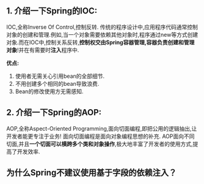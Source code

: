 ## 1. 介绍一下Spring的IOC:
IOC,全称Inverse Of Control,控制反转.
传统的程序设计中,应用程序代码通常控制对象的创建和管理.例如,当一个对象需要依赖其他对象时,程序通过new等方式创建对象.而在IOC中,控制关系反转,**控制权交由Spring容器管理,容器负责创建和管理对象**!并在有需要时**注入**程序中.

**优点:**
1. 使用者无需关心引用bean的全部细节.
2. 不用创建多个相同的bean导致浪费.
3. Bean的修改使用方无需感知.

## 2. 介绍一下Spring的AOP:
AOP,全称Aspect-Oriented Programming,面向切面编程,即把公用的逻辑抽出,让开发者能更专注于业务!
面向切面编程是面向对象编程思想的补充. AOP面向不同切面,并且**一个切面可以横跨多个类和对象操作**,极大地丰富了开发者的使用方式,提高了开发效率.


## 为什么Spring不建议使用基于字段的依赖注入？
